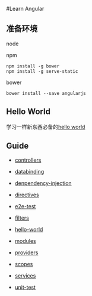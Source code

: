 #Learn Angular

## 准备环境
node

npm

	npm install -g bower
    npm install -g serve-static
    
bower
 
    bower install --save angularjs


## Hello World
学习一样新东西必备的[hello world](http://127.0.0.1:8080/hello-world/hello.html)

## Guide

* [controllers](controllers/README.md)

* [databinding](databinding/README.md)

* [denpendency-injection](denpendency-injection/README.md)

* [directives](directives/README.md)

* [e2e-test](e2e-test/README.md)

* [filters](filters/README.md)

* [hello-world](hello-world/README.md)

* [modules](modules/README.md)

* [providers](providers/README.md)

* [scopes](scopes/README.md)

* [services](services/README.md)

* [unit-test](unit-test/README.md)

